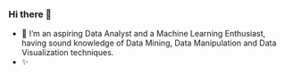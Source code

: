 ### Hi there 👋

- 🌱 I’m an aspiring Data Analyst and a Machine Learning Enthusiast, having sound knowledge of Data Mining, Data Manipulation and Data Visualization techniques.
- ✨ 


